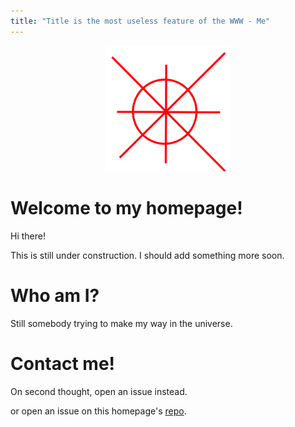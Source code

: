```yaml
---
title: "Title is the most useless feature of the WWW - Me"
---
```

<p align="center">
<img src=./design.svg width=40% height=auto>
<!-- ![](./design.svg) -->
</p>

# Welcome to my homepage!

Hi there!

This is still under construction. I should add something more soon.

# Who am I?

Still somebody trying to make my way in the universe.

<!-- # I am working with -->

<!-- ![](./logo-vng.png) -->
<!---->
<!-- as a software development fresher -->
<!---->

# Contact me!

On second thought, open an issue instead.

<!-- <a href="https://github.com/grevyarlesp/"> <img src="./github-icon-3.ico" width="100" height="100" /></a> -->
<!-- <a href="https://t.me/lpumAsc"> <img src="./Telegram_logo.png" width="100" height="100" /></a> -->

or open an issue on this homepage's [repo](https://github.com/grevyarlesp/homepage).
